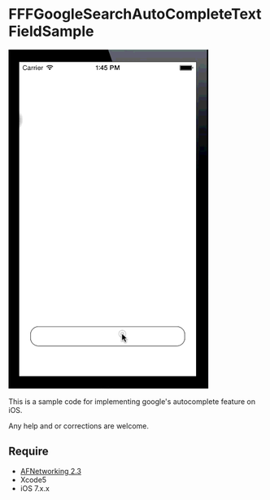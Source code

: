 # FFFGoogleSearchAutoCompleteTextFieldSample

![Preview](https://raw.githubusercontent.com/ShingoFukuyama/FFFGoogleSearchAutoCompleteTextFieldSample/master/ss.gif)

This is a sample code for implementing google's autocomplete feature on iOS.

Any help and or corrections are welcome.

## Require
* [AFNetworking 2.3](https://github.com/AFNetworking/AFNetworking)
* Xcode5
* iOS 7.x.x


